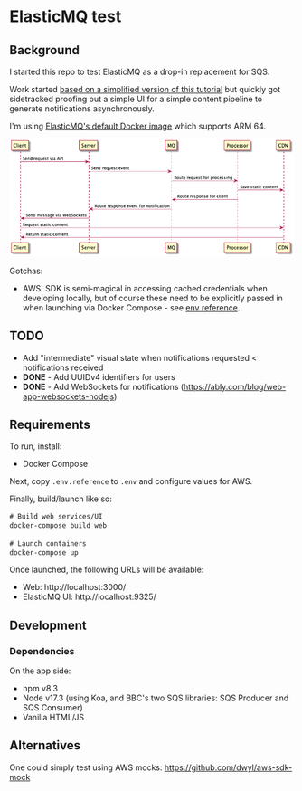 # ElasticMQ test

## Background

I started this repo to test ElasticMQ as a drop-in replacement for SQS.

Work started [based on a simplified version of this tutorial](https://github.com/alxolr/elasticmq-node-tutorial) but quickly got sidetracked proofing out a simple UI for a simple content pipeline to generate notifications asynchronously.

I'm using [ElasticMQ's default Docker image](https://github.com/softwaremill/elasticmq) which supports ARM 64.

![Sequence flow diagram](./docs/system.png)

Gotchas:
- AWS' SDK is semi-magical in accessing cached credentials when developing locally, but of course these need to be explicitly passed in when launching via Docker Compose - see [env reference](./env.reference).

## TODO

- Add "intermediate" visual state when notifications requested < notifications received
- **DONE** - Add UUIDv4 identifiers for users
- **DONE** - Add WebSockets for notifications (https://ably.com/blog/web-app-websockets-nodejs)

## Requirements

To run, install:
- Docker Compose

Next, copy `.env.reference` to `.env` and configure values for AWS.

Finally, build/launch like so:
```
# Build web services/UI
docker-compose build web

# Launch containers
docker-compose up
```

Once launched, the following URLs will be available:
- Web: http://localhost:3000/
- ElasticMQ UI: http://localhost:9325/

## Development

### Dependencies

On the app side:
- npm v8.3
- Node v17.3 (using Koa, and BBC's two SQS libraries: SQS Producer and SQS Consumer)
- Vanilla HTML/JS

## Alternatives

One could simply test using AWS mocks: https://github.com/dwyl/aws-sdk-mock